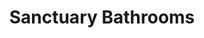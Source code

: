 ---
title: 'Sanctuary Bathrooms'
categories: '#octoberCms #ecommerce #workProject'
image: '/projects/mercedes.jpg'
priority: 5
content: 'Proin eget tortor risus. Vivamus magna justo, lacinia eget consectetur sed, convallis at tellus. Curabitur non nulla sit amet nisl tempus convallis quis ac lectus. Vivamus magna justo, lacinia eget consectetur sed, convallis at tellus. Praesent sapien massa, convallis a pellentesque nec, egestas non nisi. Vestibulum ante ipsum primis in faucibus orci luctus et ultrices posuere cubilia Curae; Donec velit neque, auctor sit amet aliquam vel, ullamcorper sit amet ligula. Curabitur non nulla sit amet nisl tempus convallis quis ac lectus. Vivamus suscipit tortor eget felis porttitor volutpat. Donec rutrum congue leo eget malesuada. Vivamus suscipit tortor eget felis porttitor volutpat.'
---